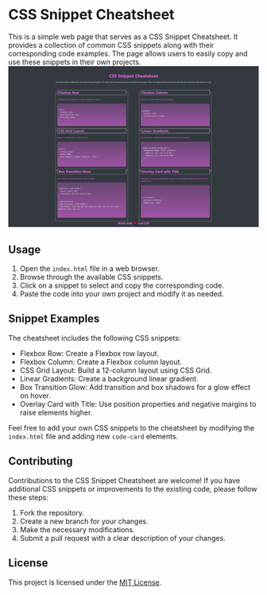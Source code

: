 # CSS Snippet Cheatsheet

This is a simple web page that serves as a CSS Snippet Cheatsheet. It provides a collection of common CSS snippets along with their corresponding code examples. The page allows users to easily copy and use these snippets in their own projects.
[![image of app](assets/images/screenshot.png)](https://nickucla.github.io/CSS-Snippet-Cheatsheet-Project/)

## Usage

1. Open the `index.html` file in a web browser.
2. Browse through the available CSS snippets.
3. Click on a snippet to select and copy the corresponding code.
4. Paste the code into your own project and modify it as needed.

## Snippet Examples

The cheatsheet includes the following CSS snippets:

- Flexbox Row: Create a Flexbox row layout.
- Flexbox Column: Create a Flexbox column layout.
- CSS Grid Layout: Build a 12-column layout using CSS Grid.
- Linear Gradients: Create a background linear gradient.
- Box Transition Glow: Add transition and box shadows for a glow effect on hover.
- Overlay Card with Title: Use position properties and negative margins to raise elements higher.

Feel free to add your own CSS snippets to the cheatsheet by modifying the `index.html` file and adding new `code-card` elements.

## Contributing

Contributions to the CSS Snippet Cheatsheet are welcome! If you have additional CSS snippets or improvements to the existing code, please follow these steps:

1. Fork the repository.
2. Create a new branch for your changes.
3. Make the necessary modifications.
4. Submit a pull request with a clear description of your changes.

## License

This project is licensed under the [MIT License](LICENSE).
